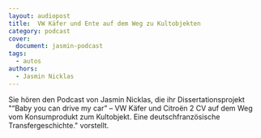 ```yaml
---
layout: audiopost
title:  VW Käfer und Ente auf dem Weg zu Kultobjekten
category: podcast
cover:
  document: jasmin-podcast
tags:
  - autos
authors:
  - Jasmin Nicklas
---
```

Sie hören den Podcast von Jasmin Nicklas, die ihr Dissertationsprojekt "“Baby you can drive my car” – VW Käfer und Citroën 2 CV auf dem Weg vom Konsumprodukt zum Kultobjekt. Eine deutschfranzösische Transfergeschichte." vorstellt.
